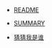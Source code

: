 * [README](./collection/README.md)
* [SUMMARY](./collection/SUMMARY.md)

* [猜猜我是谁](./collection/0300-猜猜我是谁.md)
